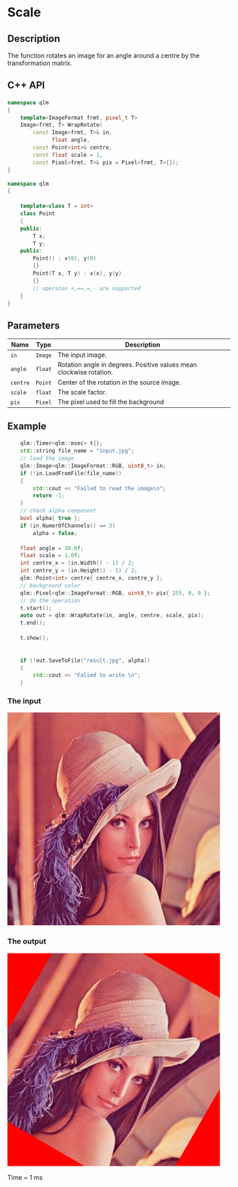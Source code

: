 # Scale

## Description
The function rotates an image for an angle around a centre by the transformation matrix.

## C++ API
```c++
namespace qlm
{
	template<ImageFormat frmt, pixel_t T>
	Image<frmt, T> WrapRotate(
		const Image<frmt, T>& in,
		      float angle,
		const Point<int>& centre,
		const float scale = 1,
		const Pixel<frmt, T>& pix = Pixel<frmt, T>{});
}
```
```c++
namespace qlm
{
	
	template<class T = int>
	class Point
	{
	public:
		T x;
		T y;
	public:
		Point() : x(0), y(0)
		{}
		Point(T x, T y) : x(x), y(y)
		{}
		// operatos +,==,=,- are supported
	}
}
```
## Parameters

| Name      | Type         | Description                                                         |
|-----------|--------------|---------------------------------------------------------------------|
| `in`      | `Image`      | The input image.                                                    |
| `angle`   | `float`      | Rotation angle in degrees. Positive values mean clockwise rotation. |
| `centre`  | `Point`      | Center of the rotation in the source image.                         |
| `scale`   | `float`      | The scale factor.                                                   |
| `pix`     | `Pixel`      | The pixel used to fill the background                               |

## Example

```c++
	qlm::Timer<qlm::msec> t{};
	std::string file_name = "input.jpg";
	// load the image
	qlm::Image<qlm::ImageFormat::RGB, uint8_t> in;
	if (!in.LoadFromFile(file_name))
	{
		std::cout << "Failed to read the image\n";
		return -1;
	}
	// check alpha component
	bool alpha{ true };
	if (in.NumerOfChannels() == 3)
		alpha = false;

	float angle = 30.0f;
	float scale = 1.0f;
	int centre_x = (in.Width() - 1) / 2;
	int centre_y = (in.Height() - 1) / 2;
	qlm::Point<int> centre{ centre_x, centre_y };
	// background color
	qlm::Pixel<qlm::ImageFormat::RGB, uint8_t> pix{ 255, 0, 0 };
	// do the operation
	t.start();
	auto out = qlm::WrapRotate(in, angle, centre, scale, pix);
	t.end();

	t.show();

	
	if (!out.SaveToFile("result.jpg", alpha))
	{
		std::cout << "Falied to write \n";
	}
```
### The input
![Input Image](input.jpg)
### The output
![Input Image](result.jpg)

Time = 1 ms

